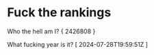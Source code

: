 # Fuck the rankings

Who the hell am I?
{ 2426808 }

What fucking year is it?
[ 2024-07-28T19:59:51Z ]
